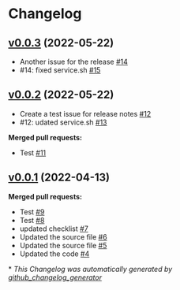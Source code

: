 # Changelog

## [v0.0.3](https://github.com/ankitgit/dev-test-new-test/tree/v0.0.3) (2022-05-22)

- Another issue for the release [\#14](https://github.com/ankitgit/dev-test-new-test/issues/14)
- \#14: fixed service.sh [\#15](https://github.com/ankitgit/dev-test-new-test/pull/15)

## [v0.0.2](https://github.com/ankitgit/dev-test-new-test/tree/v0.0.2) (2022-05-22)

- Create a test issue for release notes [\#12](https://github.com/ankitgit/dev-test-new-test/issues/12)
- \#12: udated service.sh [\#13](https://github.com/ankitgit/dev-test-new-test/pull/13)

**Merged pull requests:**

- Test [\#11](https://github.com/ankitgit/dev-test-new-test/pull/11)

## [v0.0.1](https://github.com/ankitgit/dev-test-new-test/tree/v0.0.1) (2022-04-13)

**Merged pull requests:**

- Test [\#9](https://github.com/ankitgit/dev-test-new-test/pull/9)
- Test [\#8](https://github.com/ankitgit/dev-test-new-test/pull/8)
- updated checklist [\#7](https://github.com/ankitgit/dev-test-new-test/pull/7)
- Updated the source file [\#6](https://github.com/ankitgit/dev-test-new-test/pull/6)
- Updated the source file [\#5](https://github.com/ankitgit/dev-test-new-test/pull/5)
- Updated the code [\#4](https://github.com/ankitgit/dev-test-new-test/pull/4)



\* *This Changelog was automatically generated by [github_changelog_generator](https://github.com/github-changelog-generator/github-changelog-generator)*
